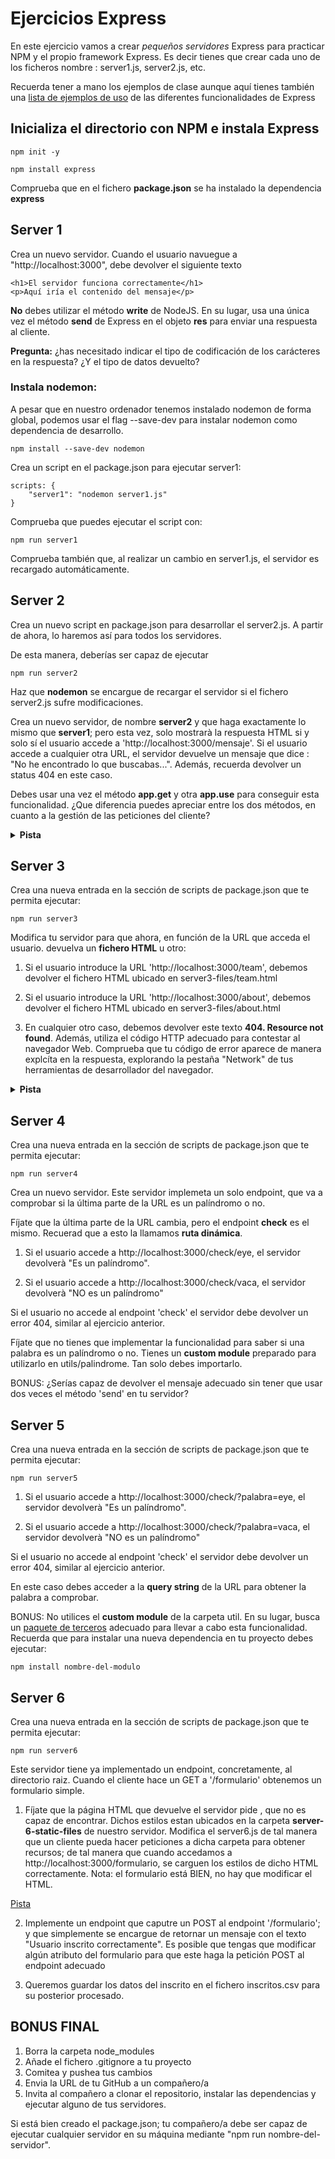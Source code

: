 # Ejercicios Express

En este ejercicio vamos a crear _pequeños servidores_ Express para practicar NPM y el propio framework Express. Es decir tienes que crear cada uno de los ficheros nombre : server1.js, server2.js, etc.

Recuerda tener a mano los ejemplos de clase aunque aquí tienes también una [lista de ejemplos de uso](https://www.digitalocean.com/community/tutorials/nodejs-express-basics) de las diferentes funcionalidades de Express 

## Inicializa el directorio con NPM e instala Express

```
npm init -y
```

```
npm install express
```

Comprueba que en el fichero __package.json__ se ha instalado la dependencia __express__

## Server 1

Crea un nuevo servidor. Cuando el usuario navuegue a "http://localhost:3000", debe devolver el siguiente texto 

```
<h1>El servidor funciona correctamente</h1>
<p>Aquí iría el contenido del mensaje</p> 
```

**No** debes utilizar el método __write__ de NodeJS. En su lugar, usa una única vez el método __send__ de Express en el objeto __res__ para enviar una respuesta al cliente.


**Pregunta:** ¿has necesitado indicar el tipo de codificación de los carácteres en la respuesta? ¿Y el tipo de datos devuelto?

### Instala nodemon:

A pesar que en nuestro ordenador tenemos instalado nodemon de forma global, podemos usar el flag --save-dev para instalar nodemon como dependencia de desarrollo. 

```
npm install --save-dev nodemon
```

Crea un script en el package.json para ejecutar server1:

```
scripts: {
    "server1": "nodemon server1.js"
}
```

Comprueba que puedes ejecutar el script con:

```
npm run server1
```

Comprueba también que, al realizar un cambio en server1.js, el servidor es recargado automáticamente.

## Server 2

Crea un nuevo script en package.json para desarrollar el server2.js. A partir de ahora, lo haremos así para todos los servidores. 

De esta manera, deberías ser capaz de ejecutar

```
npm run server2
```

Haz que __nodemon__ se encargue de recargar el servidor si el fichero server2.js sufre modificaciones.

Crea un nuevo servidor, de nombre **server2** y que haga exactamente lo mismo que **server1**; pero esta vez, solo mostrarà la respuesta HTML si y solo sí el usuario accede a 'http://localhost:3000/mensaje'. Si el usuario accede a cualquier otra URL, el servidor devuelve un mensaje que dice : "No he encontrado lo que buscabas...". Además, recuerda devolver un status 404 en este caso.

Debes usar una vez el método **app.get** y otra **app.use** para conseguir esta funcionalidad. ¿Que diferencia puedes apreciar entre los dos métodos, en cuanto a la gestión de las peticiones del cliente?

<details>
<summary><b>Pista</b></summary>

[Error 404 con Express](https://expressjs.com/es/starter/faq.html)

</details>


## Server 3

Crea una nueva entrada en la sección de scripts de package.json que te permita ejecutar: 


```
npm run server3
```

Modifica tu servidor para que ahora, en función de la URL que acceda el usuario. devuelva un **fichero HTML** u otro:

1. Si el usuario introduce la URL 'http://localhost:3000/team', debemos devolver el fichero HTML ubicado en server3-files/team.html

2. Si el usuario introduce la URL 'http://localhost:3000/about', debemos devolver el fichero HTML ubicado en server3-files/about.html

3. En cualquier otro caso, debemos devolver este texto **404. Resource not found**. Además, utiliza el código HTTP adecuado para contestar al navegador Web. Comprueba que tu código de error aparece de manera explcíta en la respuesta, explorando la pestaña "Network" de tus herramientas de desarrollador del navegador.

<details>
<summary><b>Pista</b></summary>

[Uso de sendFile](https://www.digitalocean.com/community/tutorials/use-expressjs-to-deliver-html-files)

</details>

## Server 4
Crea una nueva entrada en la sección de scripts de package.json que te permita ejecutar: 

```
npm run server4
```

Crea un nuevo servidor. Este servidor implemeta un solo endpoint, que va a comprobar si la última parte de la URL es un palíndromo o no.

Fíjate que la última parte de la URL cambia, pero el endpoint __check__ es el mismo. Recuerad que a esto la llamamos **ruta dinámica**.

1. Si el usuario accede a http://localhost:3000/check/eye, el servidor devolverà "Es un palíndromo".

2. Si el usuario accede a http://localhost:3000/check/vaca, el servidor devolverà "NO es un palíndromo"

Si el usuario no accede al endpoint 'check' el servidor debe devolver un error 404, similar al ejercicio anterior.

Fíjate que no tienes que implementar la funcionalidad para saber si una palabra es un palíndromo o no. Tienes un __custom module__ preparado para utilizarlo en utils/palindrome. Tan solo debes importarlo.

BONUS: ¿Serías capaz de devolver el mensaje adecuado sin tener que usar dos veces el método 'send' en tu servidor?

## Server 5
Crea una nueva entrada en la sección de scripts de package.json que te permita ejecutar: 

```
npm run server5
```

1. Si el usuario accede a http://localhost:3000/check/?palabra=eye, el servidor devolverà "Es un palíndromo".

2. Si el usuario accede a http://localhost:3000/check/?palabra=vaca, el servidor devolverà "NO es un palíndromo"

Si el usuario no accede al endpoint 'check' el servidor debe devolver un error 404, similar al ejercicio anterior.

En este caso debes acceder a la __query string__ de la URL para obtener la palabra a comprobar.

BONUS: No utilices el __custom module__ de la carpeta util. En su lugar, busca un [paquete de terceros](https://www.npmjs.com/) adecuado para llevar a cabo esta funcionalidad. Recuerda que para instalar una nueva dependencia en tu proyecto debes ejecutar:

`npm install nombre-del-modulo`


## Server 6
Crea una nueva entrada en la sección de scripts de package.json que te permita ejecutar: 

```
npm run server6
```

Este servidor tiene ya implementado un endpoint, concretamente, al directorio raiz. Cuando el cliente hace un GET a '/formulario' obtenemos un formulario simple.

1. Fíjate que la página HTML que devuelve el servidor pide , que no es capaz de encontrar. Dichos estilos estan ubicados en la carpeta __server-6-static-files__ de nuestro servidor. Modifica el server6.js de tal manera que un cliente pueda hacer peticiones a dicha carpeta para obtener recursos; de tal manera que cuando accedamos a http://localhost:3000/formulario, se carguen los estilos de dicho HTML correctamente. Nota: el formulario está BIEN, no hay que modificar el HTML.

[Pista](https://developer.mozilla.org/es/docs/Learn/Server-side/Express_Nodejs/Introduction#sirviendo_archivos_est%C3%A1ticos)

2. Implemente un endpoint que caputre un POST al endpoint '/formulario'; y que simplemente se encargue de retornar un mensaje con el texto "Usuario inscrito correctamente". Es posible que tengas que modificar algún atributo del formulario para que este haga la petición POST al endpoint adecuado

3. Queremos guardar los datos del inscrito en el fichero inscritos.csv para su posterior procesado. 

## BONUS FINAL

1. Borra la carpeta node_modules
2. Añade el fichero .gitignore a tu proyecto
3. Comitea y pushea tus cambios  
4. Envia la URL de tu GitHub a un compañero/a
5. Invita al compañero a clonar el repositorio, instalar las dependencias y ejecutar alguno de tus servidores.

Si está bien creado el package.json; tu compañero/a debe ser capaz de ejecutar cualquier servidor en su máquina mediante "npm run nombre-del-servidor".
